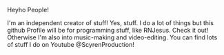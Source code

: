 Heyho People!

I'm an independent creator of stuff! Yes, stuff. I do a lot of things but this github Profile will be for programming stuff, like RNJesus. Check it out!
Otherwise I'm also into music-making and video-editing. You can find lots of stuff I do on Youtube @ScyrenProduction!

<!---
Scyren/Scyren is a ✨ special ✨ repository because its `README.md` (this file) appears on your GitHub profile.
You can click the Preview link to take a look at your changes.
--->

